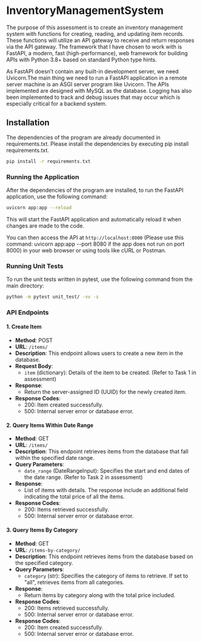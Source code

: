 # InventoryManagementSystem

The purpose of this assessment is to create an inventory management system with functions for creating, reading, and updating item records. These functions will utilize an API gateway to receive and return responses via the API gateway. The framework that I have chosen to work with is FastAPI, a modern, fast (high-performance), web framework for building APIs with Python 3.8+ based on standard Python type hints. 

As FastAPI doesn’t contain any built-in development server, we need Uvicorn.The main thing we need to run a FastAPI application in a remote server machine is an ASGI server program like Uvicorn. The APIs implemented are designed with MySQL as the database. Logging has also been implemented to track and debug issues that may occur which is especially critical for a backend system.

## Installation

The dependencies of the program are already documented in requirements.txt. Please install the dependencies by executing pip install requirements.txt.

```sh
pip install -r requirements.txt
```

### Running the Application

After the dependencies of the program are installed, to run the FastAPI application, use the following command:

```sh
uvicorn app:app --reload
```

This will start the FastAPI application and automatically reload it when changes are made to the code.

You can then access the API at `http://localhost:8000` (Please use this command: uvicorn app:app --port 8080 if the app does not run on port 8000) in your web browser or using tools like cURL or Postman.

### Running Unit Tests

To run the unit tests written in pytest, use the following command from the main directory:

```sh
python -m pytest unit_test/ -vv -s
```

### API Endpoints

#### 1. Create Item

-   **Method**: POST
-   **URL**: `/items/`
-   **Description**: This endpoint allows users to create a new item in the database.
-   **Request Body**:
    -   `item` (dictionary): Details of the item to be created. (Refer to Task 1 in assessment)
-   **Response**:
    -   Return the server-assigned ID (UUID) for the newly created item.
-   **Response Codes**:
    -   200: Item created successfully.
    -   500: Internal server error or database error.

#### 2. Query Items Within Date Range

-   **Method**: GET
-   **URL**: `/items/`
-   **Description**: This endpoint retrieves items from the database that fall within the specified date range.
-   **Query Parameters**:
    -   `date_range` (DateRangeInput): Specifies the start and end dates of the date range. (Refer to Task 2 in assessment)
-   **Response**:
    -   List of items with details. The response include an additional field indicating the total price of all the items.
-   **Response Codes**:
    -   200: Items retrieved successfully.
    -   500: Internal server error or database error.

#### 3. Query Items By Category

-   **Method**: GET
-   **URL**: `/items-by-category/`
-   **Description**: This endpoint retrieves items from the database based on the specified category.
-   **Query Parameters**:
    -   `category` (str): Specifies the category of items to retrieve. If set to "all", retrieves items from all categories.
-   **Response**:
    -   Return items by category along with the total price included.
-   **Response Codes**:
    -   200: Items retrieved successfully.
    -   500: Internal server error or database error.
-   **Response Codes**:
    -   200: Item created successfully.
    -   500: Internal server error or database error.
